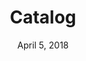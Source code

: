 ---
date: April 5, 2018
title: Catalog
link: http://www.catalog.style/
image: images/tools/catalog.jpg
description: With Catalog you combine design documentation with real, live components in one single place, making collaboration between designers and developers seamless.
tags:
- documentation
- development

# ================================
# TOOLS CATEGORIES AVAILABLE
# ================================
# - design
# - development
# - documentation
# - frameworks
# - sketch
#   type: Plugin
#   type: Sketch File
# ================================
---